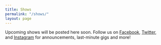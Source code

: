 ```yaml
---
title: Shows
permalink: "/shows/"
layout: page
---
```


<p class="lead">
  Upcoming shows will be posted here soon. Follow us on
  <a href="https://www.facebook.com/TheOrdinaryThingsband/">Facebook</a>,
  <a href="https://twitter.com/theordinarythi2?lang=en">Twitter</a>, and
  <a href="https://www.instagram.com/ordinarythingsband18/">Instagram</a> for
  announcements, last-minute gigs and more!
</p>
